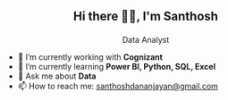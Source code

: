## <p align="center">Hi there 🙋‍♂️, I'm Santhosh</p>
<p align="center">Data Analyst</p>


- 🔭 I’m currently working with **Cognizant**
- 🌱 I’m currently learning **Power BI, Python, SQL, Excel**
- 💬 Ask me about **Data**
- 📫 How to reach me: [santhoshdananjayan@gmail.com](santhoshdananjayan@gmail.com)

<!--
**SanthoshD93/SanthoshD93** is a ✨ _special_ ✨ repository because its `README.md` (this file) appears on your GitHub profile.

Here are some ideas to get you started:

- 🔭 I’m currently working on ...
- 🌱 I’m currently learning ...
- 👯 I’m looking to collaborate on ...
- 🤔 I’m looking for help with ...
- 💬 Ask me about ...
- 📫 How to reach me: ...
- 😄 Pronouns: ...
- ⚡ Fun fact: ...
-->
